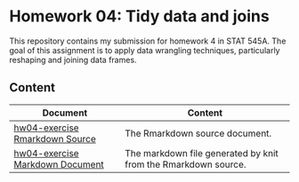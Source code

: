 # Homework 04: Tidy data and joins

This repository contains my submission for homework 4 in STAT 545A. The goal of this assignment is to apply data wrangling techniques, particularly reshaping and joining data frames.

## Content

Document | Content
--------- | --------
[hw04-exercise Rmarkdown Source](https://github.com/STAT545-UBC-students/hw04-glenn-mcguinness/blob/master/hw04-exercise.Rmd) | The Rmarkdown source document.
[hw04-exercise Markdown Document](https://github.com/STAT545-UBC-students/hw04-glenn-mcguinness/blob/master/hw04-exercise.md) | The markdown file generated by knit from the Rmarkdown source.
